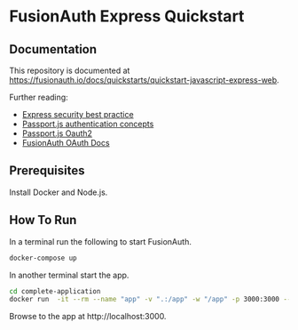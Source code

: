 # FusionAuth Express Quickstart

## Documentation

This repository is documented at https://fusionauth.io/docs/quickstarts/quickstart-javascript-express-web.

Further reading:
- [Express security best practice](https://expressjs.com/en/advanced/best-practice-security.html)
- [Passport.js authentication concepts](https://www.passportjs.org/concepts/authentication/downloads/html)
- [Passport.js Oauth2](https://github.com/jaredhanson/passport-oauth2)
- [FusionAuth OAuth Docs](https://fusionauth.io/docs/v1/tech/oauth/endpoints)

## Prerequisites

Install Docker and Node.js.

## How To Run

In a terminal run the following to start FusionAuth.

```sh
docker-compose up
```

In another terminal start the app.

```sh
cd complete-application
docker run  -it --rm --name "app" -v ".:/app" -w "/app" -p 3000:3000 --network faNetwork node:23-alpine3.19 sh -c  "npm install && npm run start"
```

Browse to the app at http://localhost:3000.
